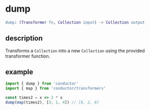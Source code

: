 # dump

```erlang
dump: (Transformer fn, Collection input) -> Collection output
```

## description

Transforms a `Collection` into a new `Collection` using the provided transformer function.

## example

```javascript
import { dump } from 'conductor'
import { map } from 'conductor/transformers'

const times2 = x => 2 * x
dump(map(times2), [3, 1, 4]) // [6, 2, 8]
```

